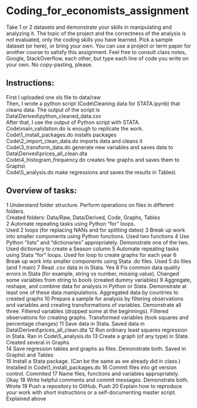 # Coding_for_economists_assignment
Take 1 or 2 datasets and demonstrate your skills in manipulating and analyzing it. The topic of the project and the correctness of the analysis is not evaluated, only the coding skills you have learned.  Pick a sample dataset (or here), or bring your own. You can use a project or term paper for another course to satisfy this assignment.  Feel free to consult class notes, Google, StackOverflow, each other, but type each line of code you write on your own. No copy-pasting, please.

## Instructions:
First I uploaded one xls file to data/raw  
Then, I wrote a python script (Code\Cleaning data for STATA.ipynb) that cleans data. The output of the script is Data\Derived\python_cleaned_data.csv  
After that, I use the output of Python script with STATA. Code\main_validation.do is enough to replicate the work.  
Code\1_install_packages.do installs packages  
Code\2_import_clean_data.do imports data and cleans it  
Code\3_transform_data.do generate new variables and saves data to Data\Derived\prices_all_clean.dta  
Code\4_histogram_frequency.do creates few graphs and saves them to Graphs\  
Code\5_analysis.do make regressions and saves the results in Tables\  
  
## Overview of tasks:
1	Understand folder structure. Perform operations on files in different folders.  	
        Created folders: Data/Raw, Data/Derived, Code, Graphs, Tables  
2	Automate repeating tasks using Python “for” loops.	  
        Used 2 loops (for replacing NANs and for splitting dates)
3	Break up work into smaller components using Python functions.
        Used two functions
4	Use Python “lists” and “dictionaries” appropriately. Demonstrate one of the two.
        Used dictionary to create a Season column
5	Automate repeating tasks using Stata “for” loops.
        Used for loop to create graphs for each year
6	Break up work into smaller components using Stata .do files.
        Used 5 do files (and 1 main)
7	Read .csv data in in Stata.
        Yes
8	Fix common data quality errors in Stata (for example, string vs number, missing value).
        Changed some variables from string to bools (created dummy variables)
9	Aggregate, reshape, and combine data for analysis in Python or Stata. Demonstrate at least one of these data manipulations.
        Aggregated data by countries to created graphs
10	Prepare a sample for analysis by filtering observations and variables and creating transformations of variables. Demonstrate all three.
        Filtered variables (dropped some at the beginnings). Filtered observations for creating graphs. Transformed variables (took squares and percentage changes)
11	Save data in Stata.
        Saved data in Data\Derived\prices_all_clean.dta
12	Run ordinary least squares regression in Stata.
        Ran in Code\5_analysis.do
13	Create a graph (of any type) in State.
        Created several in Graphs\
14	Save regression tables and graphs as files. Demonstrate both.
        Saved in Graphs\ and Tables\
15	Install a Stata package. (Can be the same as we already did in class.)
        Installed in Code\1_install_packages.do
16	Commit files into git version control.
        Commited
17	Name files, functions and variables appropriately.
        Okay
18	Write helpful comments and commit messages. Demonstrate both.
        Wrote
19	Push a repository to GitHub.
        Push
20	Explain how to reproduce your work with short instructions or a self-documenting master script.
        Explained above


